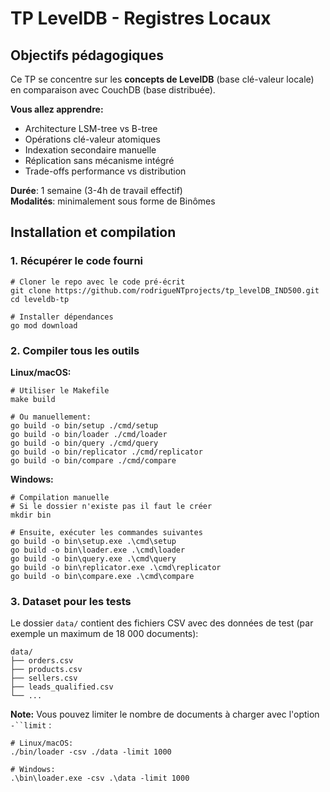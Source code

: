 # TP LevelDB - Registres Locaux

## Objectifs pédagogiques

Ce TP se concentre sur les **concepts de LevelDB** (base clé-valeur
locale) en comparaison avec CouchDB (base distribuée).

**Vous allez apprendre:**

- Architecture LSM-tree vs B-tree
- Opérations clé-valeur atomiques
- Indexation secondaire manuelle
- Réplication sans mécanisme intégré
- Trade-offs performance vs distribution

**Durée**: 1 semaine (3-4h de travail effectif)\
**Modalités**: minimalement sous forme de Binômes

## Installation et compilation

### 1. Récupérer le code fourni

    # Cloner le repo avec le code pré-écrit
    git clone https://github.com/rodrigueNTprojects/tp_levelDB_IND500.git
    cd leveldb-tp

    # Installer dépendances
    go mod download

### 2. Compiler tous les outils

**Linux/macOS:**

    # Utiliser le Makefile
    make build

    # Ou manuellement:
    go build -o bin/setup ./cmd/setup
    go build -o bin/loader ./cmd/loader
    go build -o bin/query ./cmd/query
    go build -o bin/replicator ./cmd/replicator
    go build -o bin/compare ./cmd/compare

**Windows:**

    # Compilation manuelle
    # Si le dossier n'existe pas il faut le créer
    mkdir bin

    # Ensuite, exécuter les commandes suivantes
    go build -o bin\setup.exe .\cmd\setup
    go build -o bin\loader.exe .\cmd\loader
    go build -o bin\query.exe .\cmd\query
    go build -o bin\replicator.exe .\cmd\replicator
    go build -o bin\compare.exe .\cmd\compare

### 3. Dataset pour les tests

Le dossier `data/` contient des fichiers CSV avec des données de test
(par exemple un maximum de 18 000 documents):

    data/
    ├── orders.csv          
    ├── products.csv        
    ├── sellers.csv         
    ├── leads_qualified.csv
    └── ...

**Note:** Vous pouvez limiter le nombre de documents à charger avec
l\'option `-``limit` :

    # Linux/macOS:
    ./bin/loader -csv ./data -limit 1000

    # Windows:
    .\bin\loader.exe -csv .\data -limit 1000
